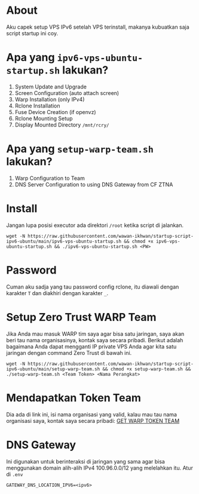 # About
Aku capek setup VPS IPv6 setelah VPS terinstall, makanya kubuatkan saja script startup ini coy.

# Apa yang `ipv6-vps-ubuntu-startup.sh` lakukan?
1. System Update and Upgrade
2. Screen Configuration (auto attach screen)
3. Warp Installation (only IPv4)
4. Rclone Installation
5. Fuse Device Creation (if openvz)
6. Rclone Mounting Setup
7. Display Mounted Directory `/mnt/rcry/`

# Apa yang `setup-warp-team.sh` lakukan?
1. Warp Configuration to Team
2. DNS Server Configuration to using DNS Gateway from CF ZTNA

# Install
Jangan lupa posisi executor ada direktori `/root` ketika script di jalankan.
```
wget -N https://raw.githubusercontent.com/wawan-ikhwan/startup-script-ipv6-ubuntu/main/ipv6-vps-ubuntu-startup.sh && chmod +x ipv6-vps-ubuntu-startup.sh && ./ipv6-vps-ubuntu-startup.sh <PW>
 ```

# Password
Cuman aku sadja yang tau password config rclone, itu diawali dengan karakter `T` dan diakhiri dengan karakter `_`.

# Setup Zero Trust WARP Team
Jika Anda mau masuk WARP tim saya agar bisa satu jaringan, saya akan beri tau nama organisasinya, kontak saya secara pribadi. Berikut adalah bagaimana Anda dapat mengganti IP private VPS Anda agar kita satu jaringan dengan command Zero Trust di bawah ini.
```
wget -N https://raw.githubusercontent.com/wawan-ikhwan/startup-script-ipv6-ubuntu/main/setup-warp-team.sh && chmod +x setup-warp-team.sh && ./setup-warp-team.sh <Team Token> <Nama Perangkat>
```

# Mendapatkan Token Team
Dia ada di link ini, isi nama organisasi yang valid, kalau mau tau nama organisasi saya, kontak saya secara pribadi:
[GET WARP TOKEN TEAM](https://web--public--warp-team-api--coia-mfs4.code.run)

# DNS Gateway
Ini digunakan untuk berinteraksi di jaringan yang sama agar bisa menggunakan domain alih-alih IPv4 100.96.0.0/12 yang melelahkan itu.
Atur di `.env`
```.env
GATEWAY_DNS_LOCATION_IPV6=<ipv6>
```
